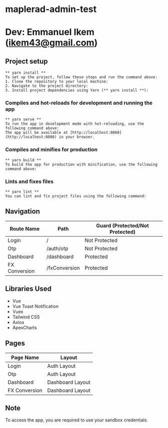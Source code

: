 # maplerad-admin-test

# Dev: Emmanuel Ikem (ikem43@gmail.com)

## Project setup

```
** yarn install **
To set up the project, follow these steps and run the command above:
1. Clone the repository to your local machine:
2. Navigate to the project directory:
3. Install project dependencies using Yarn (** yarn install **):

```

### Compiles and hot-reloads for development and running the app

```
** yarn serve **
To run the app in development mode with hot-reloading, use the following command above:
The app will be available at [http://localhost:8080](http://localhost:8080) in your browser.

```

### Compiles and minifies for production

```
** yarn build **
To build the app for production with minification, use the following command above:
```

### Lints and fixes files

```
** yarn lint **
You can lint and fix project files using the following command:
```

## Navigation

| Route Name    | Path          | Guard (Protected/Not Protected) |
| ------------- | ------------- | ------------------------------- |
| Login         | /             | Not Protected                   |
| Otp           | /auth/otp     | Not Protected                   |
| Dashboard     | /dashboard    | Protected                       |
| FX Conversion | /fxConversion | Protected                       |

## Libraries Used

- Vue
- Vue Toast Notification
- Vuex
- Tailwind CSS
- Axios
- ApexCharts

## Pages

| Page Name     | Layout           |
| ------------- | ---------------- |
| Login         | Auth Layout      |
| Otp           | Auth Layout      |
| Dashboard     | Dashboard Layout |
| FX Conversion | Dashboard Layout |

## Note

To access the app, you are required to use your sandbox credentials.
